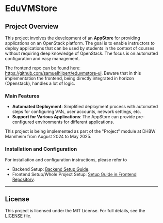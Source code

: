 # EduVMStore

## Project Overview

This project involves the development of an **AppStore** for providing applications on an OpenStack platform.
The goal is to enable instructors to deploy applications that can be used by students
in the context of courses without requiring deep knowledge of OpenStack.
The focus is on automated configuration and easy management.

The frontend repo can be found here: https://github.com/samuelhilpert/eduvmstore-ui. Beware that in this
implementation the frontend, being directly integrated in horizon (Openstack), handles a lot of logic.

### Main Features

- **Automated Deployment**: Simplified deployment process with automated steps for configuring VMs,
  user accounts, network settings, etc.
- **Support for Various Applications**: The AppStore can provide pre-configured environments
  for different applications.

This project is being implemented as part of the "Project" module at DHBW Mannheim
from August 2024 to May 2025.

### Installation and Configuration

For installation and configuration instructions, please refer to

- Backend Setup: [Backend Setup Guide](backend_setup.md).
- Frontend Setup/Whole Project
  Setup: [Setup Guide in Frontend Repository](https://github.com/samuelhilpert/eduvmstore-ui/blob/dev/README.md).

---

## License

This project is licensed under the MIT License. For full details, see the [LICENSE](./LICENSE) file.